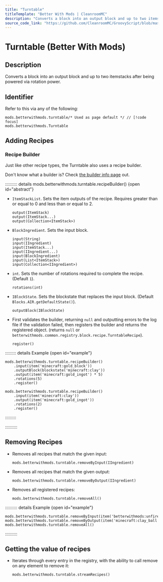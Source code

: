 ```yaml
---
title: "Turntable"
titleTemplate: "Better With Mods | CleanroomMC"
description: "Converts a block into an output block and up to two itemstacks after being powered via rotation power."
source_code_link: "https://github.com/CleanroomMC/GroovyScript/blob/master/src/main/java/com/cleanroommc/groovyscript/compat/mods/betterwithmods/Turntable.java"
---
```


# Turntable (Better With Mods)

## Description

Converts a block into an output block and up to two itemstacks after being powered via rotation power.

## Identifier

Refer to this via any of the following:

```groovy:no-line-numbers {1}
mods.betterwithmods.turntable/* Used as page default */ // [!code focus]
mods.betterwithmods.Turntable
```


## Adding Recipes

### Recipe Builder

Just like other recipe types, the Turntable also uses a recipe builder.

Don't know what a builder is? Check [the builder info page](../../groovy/builder.md) out.

:::::::::: details mods.betterwithmods.turntable.recipeBuilder() {open id="abstract"}
- `ItemStackList`. Sets the item outputs of the recipe. Requires greater than or equal to 0 and less than or equal to 2.

    ```groovy:no-line-numbers
    output(ItemStack)
    output(ItemStack...)
    output(Collection<ItemStack>)
    ```

- `BlockIngredient`. Sets the input block.

    ```groovy:no-line-numbers
    input(String)
    input(IIngredient)
    input(ItemStack...)
    input(IIngredient...)
    input(BlockIngredient)
    input(List<ItemStack>)
    input(Collection<IIngredient>)
    ```

- `int`. Sets the number of rotations required to complete the recipe. (Default `1`).

    ```groovy:no-line-numbers
    rotations(int)
    ```

- `IBlockState`. Sets the blockstate that replaces the input block. (Default `Blocks.AIR.getDefaultState()`).

    ```groovy:no-line-numbers
    outputBlock(IBlockState)
    ```

- First validates the builder, returning `null` and outputting errors to the log file if the validation failed, then registers the builder and returns the registered object. (returns `null` or `betterwithmods.common.registry.block.recipe.TurntableRecipe`).

    ```groovy:no-line-numbers
    register()
    ```

::::::::: details Example {open id="example"}
```groovy:no-line-numbers
mods.betterwithmods.turntable.recipeBuilder()
    .input(item('minecraft:gold_block'))
    .outputBlock(blockstate('minecraft:clay'))
    .output(item('minecraft:gold_ingot') * 5)
    .rotations(5)
    .register()

mods.betterwithmods.turntable.recipeBuilder()
    .input(item('minecraft:clay'))
    .output(item('minecraft:gold_ingot'))
    .rotations(2)
    .register()
```

:::::::::

::::::::::

## Removing Recipes

- Removes all recipes that match the given input:

    ```groovy:no-line-numbers
    mods.betterwithmods.turntable.removeByInput(IIngredient)
    ```

- Removes all recipes that match the given output:

    ```groovy:no-line-numbers
    mods.betterwithmods.turntable.removeByOutput(IIngredient)
    ```

- Removes all registered recipes:

    ```groovy:no-line-numbers
    mods.betterwithmods.turntable.removeAll()
    ```

:::::::::: details Example {open id="example"}
```groovy:no-line-numbers
mods.betterwithmods.turntable.removeByInput(item('betterwithmods:unfired_pottery'))
mods.betterwithmods.turntable.removeByOutput(item('minecraft:clay_ball'))
mods.betterwithmods.turntable.removeAll()
```

::::::::::

## Getting the value of recipes

- Iterates through every entry in the registry, with the ability to call remove on any element to remove it:

    ```groovy:no-line-numbers
    mods.betterwithmods.turntable.streamRecipes()
    ```
